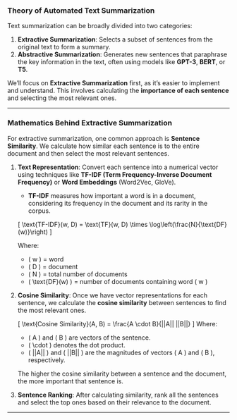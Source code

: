### **Theory of Automated Text Summarization**

Text summarization can be broadly divided into two categories:
1. **Extractive Summarization**: Selects a subset of sentences from the original text to form a summary.
2. **Abstractive Summarization**: Generates new sentences that paraphrase the key information in the text, often using models like **GPT-3**, **BERT**, or **T5**.

We’ll focus on **Extractive Summarization** first, as it’s easier to implement and understand. This involves calculating the **importance of each sentence** and selecting the most relevant ones.

---

### **Mathematics Behind Extractive Summarization**

For extractive summarization, one common approach is **Sentence Similarity**. We calculate how similar each sentence is to the entire document and then select the most relevant sentences.

1. **Text Representation**: Convert each sentence into a numerical vector using techniques like **TF-IDF (Term Frequency-Inverse Document Frequency)** or **Word Embeddings** (Word2Vec, GloVe).

   - **TF-IDF** measures how important a word is in a document, considering its frequency in the document and its rarity in the corpus.
   
   \[
   \text{TF-IDF}(w, D) = \text{TF}(w, D) \times \log\left(\frac{N}{\text{DF}(w)}\right)
   \]
   
   Where:
   - \( w \) = word
   - \( D \) = document
   - \( N \) = total number of documents
   - \( \text{DF}(w) \) = number of documents containing word \( w \)

2. **Cosine Similarity**: Once we have vector representations for each sentence, we calculate the **cosine similarity** between sentences to find the most relevant ones.

   \[
   \text{Cosine Similarity}(A, B) = \frac{A \cdot B}{||A|| ||B||}
   \]
   Where:
   - \( A \) and \( B \) are vectors of the sentence.
   - \( \cdot \) denotes the dot product.
   - \( ||A|| \) and \( ||B|| \) are the magnitudes of vectors \( A \) and \( B \), respectively.

   The higher the cosine similarity between a sentence and the document, the more important that sentence is.

3. **Sentence Ranking**: After calculating similarity, rank all the sentences and select the top ones based on their relevance to the document.

---


